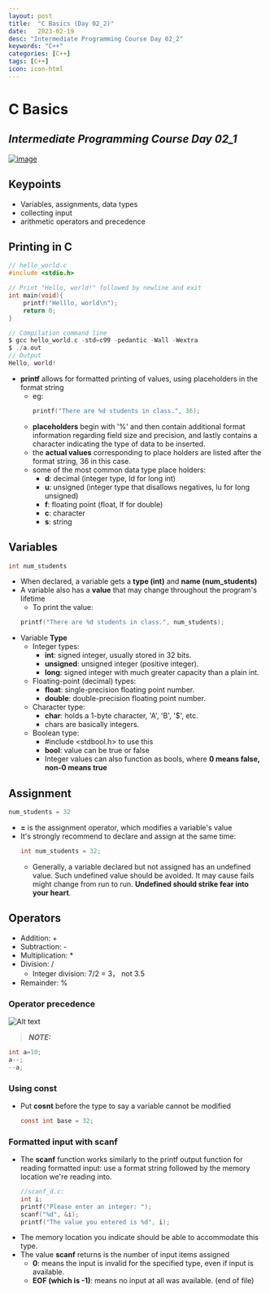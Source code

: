```yaml
---
layout: post
title:  "C Basics (Day 02_2)"
date:   2023-02-19
desc: "Intermediate Programming Course Day 02_2"
keywords: "C++"
categories: [C++]
tags: [C++]
icon: icon-html
---
```


# C Basics
## _Intermediate Programming Course Day 02_1_

[![image](https://www.freeiconspng.com/thumbs/c-logo-icon/c--logo-icon-0.png)](https://jhu-ip.github.io/cs220-sp23/material.html)

## Keypoints 

- Variables, assignments, data types 
- collecting input 
- arithmetic operators and precedence 


## Printing in C 

```c
// hello_world.c
#include <stdio.h>

// Print "Hello, world!" followed by newline and exit
int main(void){
    printf("Helllo, world\n");
    return 0;
}

// Compilation command line 
$ gcc hello_world.c -std=c99 -pedantic -Wall -Wextra
$ ./a.out
// Output 
Hello, world!
```

- **printf** allows for formatted printing of values, using placeholders in the format string
    - eg: 
        ```c
        printf("There are %d students in class.", 36);
        ``` 
    - **placeholders** begin with '%' and then contain additional format information regarding field size and precision, and lastly contains a character indicating the type of data to be inserted.
    - the **actual values** corresponding to place holders are listed after the format string, 36 in this case.
    - some of the most common data type place holders:
        - **d**: decimal (integer type, ld for long int)
        - **u**: unsigned (integer type that disallows negatives, lu for long unsigned)
        - **f**: floating point (float, lf for double)
        - **c**: character 
        - **s**: string 

## Variables 

```c
int num_students
```
- When declared, a variable gets a **type (int)** and **name (num_students)** 
- A variable also has a **value** that may change throughout the program's lifetime 
    - To print the value:
    ```c
    printf("There are %d students in class.", num_students);
    ```
- Variable **Type**
    - Integer types:
        - **int**: signed integer, usually stored in 32 bits.
        - **unsigned**: unsigned integer (positive integer).
        - **long**: signed integer with much greater capacity than a plain int. 
    - Floating-point (decimal) types:
        - **float**: single-precision floating point number.
        - **double**: double-precision floating point number.
    - Character type:
        - **char**: holds a 1-byte character, 'A', 'B', '$', etc.
        - chars are basically integers. 
    - Boolean type:
        - #include <stdbool.h> to use this 
        - **bool**: value can be true or false
        - Integer values can also function as bools, where **0 means false, non-0 means true**

## Assignment 
```c
num_students = 32
```
- **=** is the assignment operator, which modifies a variable's value 
- It's strongly recommend to declare and assign at the same time:
    ```c
    int num_students = 32;
    ```
    - Generally, a variable declared but not assigned has an undefined value. Such undefined value should be avoided. It may cause fails might change from run to run. **Undefined should strike fear into your heart**.
    
## Operators
- Addition: +
- Subtraction: -
- Multiplication: *
- Division: /
    - Integer division: 7/2 = 3， not 3.5 
- Remainder: %

### Operator precedence 
![Alt text](https://imgv2-2-f.scribdassets.com/img/document/65792011/original/dbf1fc7af5/1671106128?v=1) 
> **_NOTE:_**  
```c
int a=10;
a--;        
--a;
```
### Using const

- Put **cosnt** before the type to say a variable cannot be modified 
    ```c
    const int base = 32;
    ```
    
### Formatted input with scanf 
- The **scanf** function works similarly to the printf output function for reading formatted input: use a format string followed by the memory location we're reading into.
    ```c
    //scanf_d.c:
    int i;
    printf("Please enter an integer: ");
    scanf("%d", &i);
    printf("The value you entered is %d", i);
    ```
- The memory location you indicate should be able to accommodate this type.
- The value **scanf** returns is the number of input items assigned
    - **0**: means the input is invalid for the specified type, even if input is available.
    - **EOF (which is -1)**: means no input at all was available. (end of file)


